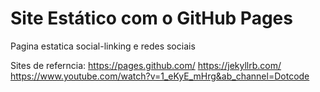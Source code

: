 # Site Estático com o GitHub Pages
Pagina estatica social-linking e redes sociais

Sites de referncia:
https://pages.github.com/
https://jekyllrb.com/
https://www.youtube.com/watch?v=1_eKyE_mHrg&ab_channel=Dotcode
